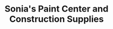 ---
title: "Sonia's Paint Center and Construction Supplies"
url: /batangas-city/sonias-paint-center-and-construction-supplies/
shop: trade
---